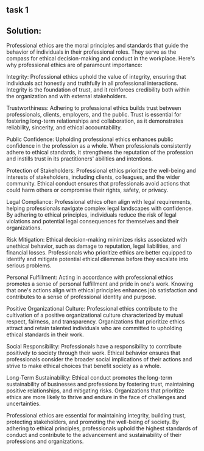 ## task 1
## Solution: 

Professional ethics are the moral principles and standards that guide the behavior of individuals in their professional roles. They serve as the compass for ethical decision-making and conduct in the workplace. Here's why professional ethics are of paramount importance: 

Integrity: Professional ethics uphold the value of integrity, ensuring that individuals act honestly and truthfully in all professional interactions. Integrity is the foundation of trust, and it reinforces credibility both within the organization and with external stakeholders. 

Trustworthiness: Adhering to professional ethics builds trust between professionals, clients, employers, and the public. Trust is essential for fostering long-term relationships and collaboration, as it demonstrates reliability, sincerity, and ethical accountability. 

Public Confidence: Upholding professional ethics enhances public confidence in the profession as a whole. When professionals consistently adhere to ethical standards, it strengthens the reputation of the profession and instills trust in its practitioners' abilities and intentions. 

Protection of Stakeholders: Professional ethics prioritize the well-being and interests of stakeholders, including clients, colleagues, and the wider community. Ethical conduct ensures that professionals avoid actions that could harm others or compromise their rights, safety, or privacy. 

Legal Compliance: Professional ethics often align with legal requirements, helping professionals navigate complex legal landscapes with confidence. By adhering to ethical principles, individuals reduce the risk of legal violations and potential legal consequences for themselves and their organizations. 

Risk Mitigation: Ethical decision-making minimizes risks associated with unethical behavior, such as damage to reputation, legal liabilities, and financial losses. Professionals who prioritize ethics are better equipped to identify and mitigate potential ethical dilemmas before they escalate into serious problems. 

Personal Fulfillment: Acting in accordance with professional ethics promotes a sense of personal fulfillment and pride in one's work. Knowing that one's actions align with ethical principles enhances job satisfaction and contributes to a sense of professional identity and purpose. 

Positive Organizational Culture: Professional ethics contribute to the cultivation of a positive organizational culture characterized by mutual respect, fairness, and transparency. Organizations that prioritize ethics attract and retain talented individuals who are committed to upholding ethical standards in their work. 

Social Responsibility: Professionals have a responsibility to contribute positively to society through their work. Ethical behavior ensures that professionals consider the broader social implications of their actions and strive to make ethical choices that benefit society as a whole. 

Long-Term Sustainability: Ethical conduct promotes the long-term sustainability of businesses and professions by fostering trust, maintaining positive relationships, and mitigating risks. Organizations that prioritize ethics are more likely to thrive and endure in the face of challenges and uncertainties. 

Professional ethics are essential for maintaining integrity, building trust, protecting stakeholders, and promoting the well-being of society. By adhering to ethical principles, professionals uphold the highest standards of conduct and contribute to the advancement and sustainability of their professions and organizations. 
